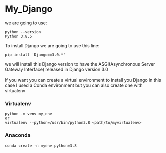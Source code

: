 # My_Django
we are going to use:
```
python --version
Python 3.8.5
```

To install Django we are going to use this line:
```
pip install 'Django==3.0.*'
```

we will install this Django version to have the ASGI(Asynchronous Server Gateway Interface)
released in Django version 3.0<br>
<br>
If you want you can create a virtual environment to install you Django
in this case I used a Conda environment but you can also create one with
virtualenv

### Virtualenv
```
python -m venv my_env
or
virtualenv --python=/usr/bin/python3.8 <path/to/myvirtualenv>
```

### Anaconda
```
conda create -n myenv python=3.8
```